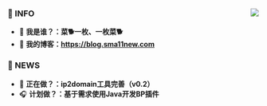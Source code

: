 ### 🎈 INFO            <img align="right" src="https://github-readme-stats.vercel.app/api?username=Sma11New&show_icons=true&theme=radical">
- 🌱 **我是谁？：菜🐕一枚、一枚菜🐕**   
- 🍔 **我的博客：https://blog.sma11new.com**

### 🎈 NEWS
- 🌱 **正在做？：ip2domain工具完善（v0.2）**
- 🎧 **计划做？：基于需求使用Java开发BP插件**


